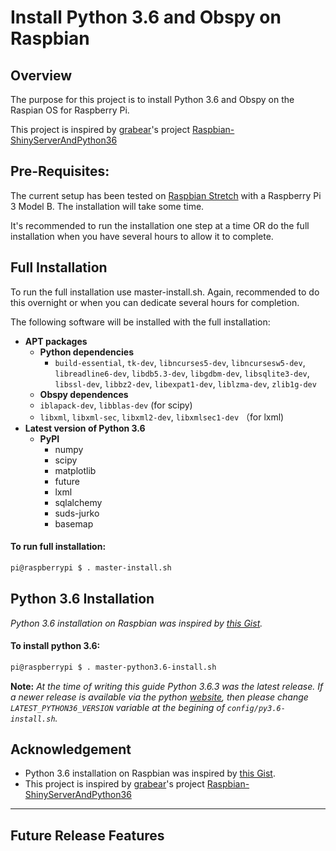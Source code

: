 # Install Python 3.6 and Obspy on Raspbian

## Overview
The purpose for this project is to install Python 3.6 and Obspy on the Raspian OS for Raspberry Pi.  

This project is inspired by [grabear](https://github.com/grabear)'s project [Raspbian-ShinyServerAndPython36](https://github.com/grabear/Raspbian-ShinyServerAndPython36)

## Pre-Requisites:
The current setup has been tested on [Raspbian Stretch](https://www.raspberrypi.org/downloads/raspbian/) with a Raspberry Pi 3 Model B.  The installation will take some time.

It's recommended to run the installation one step at a time OR do the full installation when you have several hours to allow it to complete.

## Full Installation
To run the full installation use master-install.sh.  Again, recommended to do this overnight or when you can dedicate several hours for completion.

The following software will be installed with the full installation:
* **APT packages**
  * **Python dependencies**
    * `build-essential`, `tk-dev`, `libncurses5-dev`, `libncursesw5-dev`, `libreadline6-dev`, `libdb5.3-dev`, `libgdbm-dev`, `libsqlite3-dev`, `libssl-dev`, `libbz2-dev`, `libexpat1-dev`, `liblzma-dev`, `zlib1g-dev`
  * **Obspy dependences**
  * `iblapack-dev`, `libblas-dev` (for scipy)
  * `libxml`, `libxml-sec`, `libxml2-dev`, `libxmlsec1-dev` （for lxml)
* **Latest version of Python 3.6**
  * **PyPI**
    * numpy
    * scipy
    * matplotlib
    * future
    * lxml
    * sqlalchemy
    * suds-jurko
    * basemap



#### To run full installation:
```bash
pi@raspberrypi $ . master-install.sh
```
## Python 3.6 Installation

_Python 3.6 installation on Raspbian was inspired by
[this Gist](https://gist.github.com/dschep/24aa61672a2092246eaca2824400d37f)._

#### To install python 3.6:
```bash
pi@raspberrypi $ . master-python3.6-install.sh
```


**Note:** _At the time of writing this guide Python 3.6.3 was the latest release.  If a newer release is
available via the python [website](https://www.python.org/downloads/source/), then please change 
`LATEST_PYTHON36_VERSION` variable at the begining of `config/py3.6-install.sh`._


## Acknowledgement 
* Python 3.6 installation on Raspbian was inspired by
[this Gist](https://gist.github.com/dschep/24aa61672a2092246eaca2824400d37f).
* This project is inspired by [grabear](https://github.com/grabear)'s project 
[Raspbian-ShinyServerAndPython36](https://github.com/grabear/Raspbian-ShinyServerAndPython36)
___

## Future Release Features

